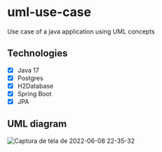 # uml-use-case
Use case of a java application using UML concepts

## Technologies
- [x] Java 17
- [x] Postgres
- [x] H2Database
- [x] Spring Boot
- [x] JPA

## UML diagram

![Captura de tela de 2022-06-08 22-35-32](https://user-images.githubusercontent.com/43495376/172746071-154a78e9-4014-4bea-9b24-fa148d5f6e20.png)
